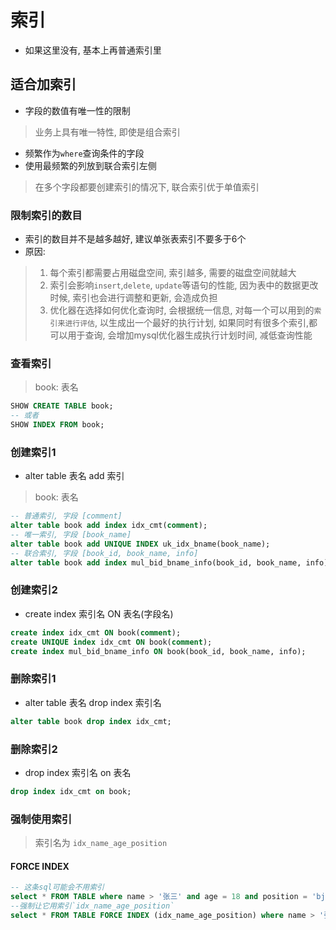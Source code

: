 # 索引
- 如果这里没有, 基本上再普通索引里
## 适合加索引
- 字段的数值有唯一性的限制
> 业务上具有唯一特性, 即使是组合索引
- 频繁作为`where`查询条件的字段
- 使用最频繁的列放到联合索引左侧
> 在多个字段都要创建索引的情况下, 联合索引优于单值索引

###  限制索引的数目
- 索引的数目并不是越多越好, 建议单张表索引不要多于6个
- 原因:
> 1. 每个索引都需要占用磁盘空间, 索引越多, 需要的磁盘空间就越大
> 2. 索引会影响`insert`,`delete`, `update`等语句的性能, 因为表中的数据更改时候, 索引也会进行调整和更新, 会造成负担
> 3. 优化器在选择如何优化查询时, 会根据统一信息, 对每一个可以用到的`索引来进行评估`, 以生成出一个最好的执行计划, 
> 如果同时有很多个索引,都可以用于查询, 会增加mysql优化器生成执行计划时间, 减低查询性能

### 查看索引
> book: 表名
```sql
SHOW CREATE TABLE book;
-- 或者
SHOW INDEX FROM book;
```
### 创建索引1
- alter table 表名 add 索引
> book: 表名
```sql
-- 普通索引, 字段 [comment]
alter table book add index idx_cmt(comment);
-- 唯一索引, 字段 [book_name]
alter table book add UNIQUE INDEX uk_idx_bname(book_name);
-- 联合索引, 字段 [book_id, book_name, info]
alter table book add index mul_bid_bname_info(book_id, book_name, info);
```
### 创建索引2
- create index 索引名 ON 表名(字段名)
```sql
create index idx_cmt ON book(comment);
create UNIQUE index idx_cmt ON book(comment);
create index mul_bid_bname_info ON book(book_id, book_name, info);

```

### 删除索引1
- alter table 表名 drop index 索引名
```sql
alter table book drop index idx_cmt;
```

### 删除索引2
- drop index 索引名 on 表名
```sql
drop index idx_cmt on book;
```

### 强制使用索引
> 索引名为 `idx_name_age_position`
#### FORCE INDEX
```sql
-- 这条sql可能会不用索引
select * FROM TABLE where name > '张三' and age = 18 and position = 'bj';
--强制让它用索引`idx_name_age_position`
select * FROM TABLE FORCE INDEX (idx_name_age_position) where name > '张三' and age = 18 and position = 'bj'
```
